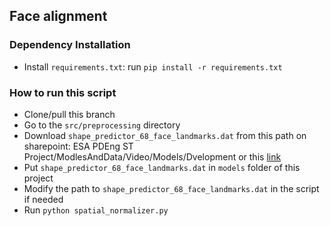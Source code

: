## Face alignment


### Dependency Installation

 - Install `requirements.txt`: run `pip install -r requirements.txt`

### How to run this script 

 - Clone/pull this  branch
 - Go to the `src/preprocessing` directory
 - Download `shape_predictor_68_face_landmarks.dat` from this path on 
  sharepoint: ESA PDEng ST Project/ModlesAndData/Video/Models/Dvelopment 
  or this [link](https://tuenl.sharepoint.com/:u:/r/sites/gad_cbo/JPC/MC/ESA%20PDEng%20ST%20Project/ModelsAndData/Video/Models/Development/shape_predictor_68_face_landmarks.dat)
 - Put `shape_predictor_68_face_landmarks.dat` in `models` folder of 
   this project
 - Modify the path to `shape_predictor_68_face_landmarks.dat` in the 
   script if needed
 - Run  `python spatial_normalizer.py` 
 
